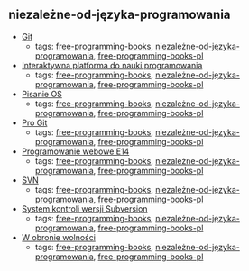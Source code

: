 niezależne-od-języka-programowania 
---
* [Git](https://pl.wikibooks.org/wiki/Git)
    * tags: [free-programming-books](../tags/free-programming-books.md), [niezależne-od-języka-programowania](../tags/niezależne-od-języka-programowania.md), [free-programming-books-pl](../tags/free-programming-books-pl.md)
* [Interaktywna platforma do nauki programowania](http://apki.org)
    * tags: [free-programming-books](../tags/free-programming-books.md), [niezależne-od-języka-programowania](../tags/niezależne-od-języka-programowania.md), [free-programming-books-pl](../tags/free-programming-books-pl.md)
* [Pisanie OS](https://pl.wikibooks.org/wiki/Pisanie_OS)
    * tags: [free-programming-books](../tags/free-programming-books.md), [niezależne-od-języka-programowania](../tags/niezależne-od-języka-programowania.md), [free-programming-books-pl](../tags/free-programming-books-pl.md)
* [Pro Git](http://git-scm.com/book/pl/)
    * tags: [free-programming-books](../tags/free-programming-books.md), [niezależne-od-języka-programowania](../tags/niezależne-od-języka-programowania.md), [free-programming-books-pl](../tags/free-programming-books-pl.md)
* [Programowanie webowe E14](https://www.youtube.com/playlist?list=PLOYHgt8dIdoxOp0wtNk9Sle5WUsBZc6kq)
    * tags: [free-programming-books](../tags/free-programming-books.md), [niezależne-od-języka-programowania](../tags/niezależne-od-języka-programowania.md), [free-programming-books-pl](../tags/free-programming-books-pl.md)
* [SVN](https://pl.wikibooks.org/wiki/Subversion)
    * tags: [free-programming-books](../tags/free-programming-books.md), [niezależne-od-języka-programowania](../tags/niezależne-od-języka-programowania.md), [free-programming-books-pl](../tags/free-programming-books-pl.md)
* [System kontroli wersji Subversion](http://www.gajdaw.pl/varia/subversion-system-kontroli-wersji-tutorial/)
    * tags: [free-programming-books](../tags/free-programming-books.md), [niezależne-od-języka-programowania](../tags/niezależne-od-języka-programowania.md), [free-programming-books-pl](../tags/free-programming-books-pl.md)
* [W obronie wolności](http://stallman.helion.pl)
    * tags: [free-programming-books](../tags/free-programming-books.md), [niezależne-od-języka-programowania](../tags/niezależne-od-języka-programowania.md), [free-programming-books-pl](../tags/free-programming-books-pl.md)
